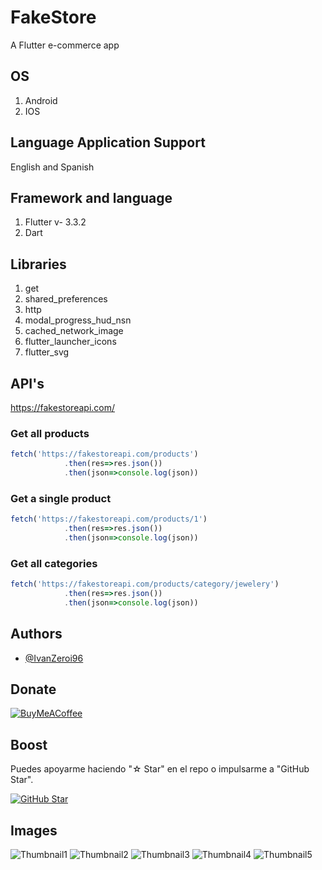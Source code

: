 # FakeStore

A Flutter e-commerce app

## OS
1. Android
2. IOS

## Language Application Support
English and Spanish

## Framework and language
1. Flutter v- 3.3.2
2. Dart

## Libraries
1. get
2. shared_preferences
3. http
4. modal_progress_hud_nsn
5. cached_network_image
6. flutter_launcher_icons
7. flutter_svg

## API's

https://fakestoreapi.com/

### Get all products
``` javascript
fetch('https://fakestoreapi.com/products')
            .then(res=>res.json())
            .then(json=>console.log(json))
```

### Get a single product
``` javascript
fetch('https://fakestoreapi.com/products/1')
            .then(res=>res.json())
            .then(json=>console.log(json))
```

### Get all categories
``` javascript
fetch('https://fakestoreapi.com/products/category/jewelery')
            .then(res=>res.json())
            .then(json=>console.log(json))
```

## Authors
- [@IvanZeroi96](https://github.com/IvanZeroi96)

## Donate
[![BuyMeACoffee](https://img.shields.io/badge/Buy_Me_A_Coffee-apoya_mi_trabajo-FFDD00?style=for-the-badge&logo=buy-me-a-coffee&logoColor=white&labelColor=101010)](https://www.paypal.com/paypalme/IvanZeroi)

## Boost

Puedes apoyarme haciendo "☆ Star" en el repo o impulsarme a "GitHub Star".

[![GitHub Star](https://img.shields.io/badge/GitHub-Nominar-yellow?style=for-the-badge&logo=github&logoColor=white&labelColor=101010)](https://stars.github.com/nominate/)

## Images
![Thumbnail1](assets/thumbnail/thumbnail_1.jpg)
![Thumbnail2](assets/thumbnail/thumbnail_2.jpg)
![Thumbnail3](assets/thumbnail/thumbnail_3.jpg)
![Thumbnail4](assets/thumbnail/thumbnail_4.jpg)
![Thumbnail5](assets/thumbnail/thumbnail_5.jpg)

